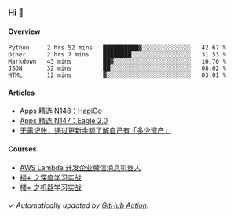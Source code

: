 ### Hi 👋

#### Overview

<!--START_SECTION:waka-->
```text
Python     2 hrs 52 mins   ██████████▓░░░░░░░░░░░░░░   42.67 % 
Other      2 hrs 7 mins    ████████░░░░░░░░░░░░░░░░░   31.53 % 
Markdown   43 mins         ██▓░░░░░░░░░░░░░░░░░░░░░░   10.70 % 
JSON       32 mins         ██░░░░░░░░░░░░░░░░░░░░░░░   08.02 % 
HTML       12 mins         ▓░░░░░░░░░░░░░░░░░░░░░░░░   03.01 % 
```
<!--END_SECTION:waka-->

#### Articles

<!-- BLOG:START -->
- [Apps 精选 N148：HapiGo](http://huhuhang.com/post/product-hunt/product-hunt-n148)
- [Apps 精选 N147：Eagle 2.0](http://huhuhang.com/post/product-hunt/product-hunt-n147)
- [无需记账，通过更新余额了解自己有「多少资产」](http://huhuhang.com/post/sspai/64506)
<!-- BLOG:END -->

#### Courses

<!-- SYL:START -->
- [AWS Lambda 开发企业微信消息机器人](https://lanqiao.cn/courses/2868)
- [楼+ 之深度学习实战](https://lanqiao.cn/courses/2617)
- [楼+ 之机器学习实战](https://lanqiao.cn/courses/2616)
<!-- SYL:END -->

###### ✓ Automatically updated by [GitHub Action](https://github.com/huhuhang/huhuhang/actions).
